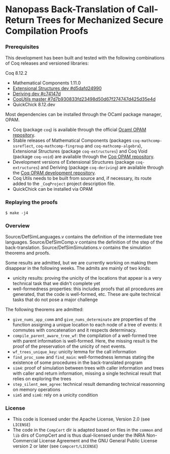 # Nanopass Back-Translation of Call-Return Trees for Mechanized Secure Compilation Proofs #

### Prerequisites ###

This development has been built and tested with the following combinations of Coq releases
and versioned libraries:

Coq 8.12.2
- Mathematical Components 1.11.0
- [Extensional Structures dev #d5dafd24990](https://github.com/arthuraa/extructures#d5dafd24990)
- [Deriving dev #c74147d](https://github.com/arthuraa/deriving#c74147d44c46223)
- [CoqUtils master #7d7b930833fd23498d50d67f274747d425d35e4d](https://github.com/arthuraa/coq-utils/commit/7d7b930833fd23498d50d67f274747d425d35e4d)
- QuickChick 8.12.dev

Most dependencies can be installed through the OCaml package manager, OPAM.

- Coq (package `coq`) is available through the official
  [Ocaml OPAM repository](http://opam.ocaml.org/).
- Stable releases of Mathematical Components (packages `coq-mathcomp-ssreflect`,
  `coq-mathcomp-fingroup` and `coq-mathcomp-algebra`), Extensional Structures
  (package `coq-extructures`) and Coq Void (package `coq-void`) are available
  through the
  [Coq OPAM repository](https://coq.inria.fr/opam/released/).
- Development versions of Extensional Structures (package `coq-extructures`) and
  Deriving (package `coq-deriving`) are available through the
  [Coq OPAM development repository](https://coq.inria.fr/opam/extra-dev/).
- Coq Utils needs to be built from source and, if necessary, its route added to
  the `_CoqProject` project description file.
- QuickChick can be installed via OPAM

### Replaying the proofs ###

    $ make -j4
    
### Overview ###

Source/DefSimLanguages.v   contains the definition of the intermediate tree languages.
Source/DefSimComp.v        contains the definition of the step of the back-translation.
Source/DefSimSimulations.v contains the simulation theorems and proofs.

Some results are admitted, but we are currently working on making them disappear
in the following weeks.
The admits are mainly of two kinds:
- unicity results: proving the unicity of the locations that appear is a very
  technical task that we didn't complete yet
- well-formedness properties: this includes proofs that all procedures
  are generated, that the code is well-formed, etc. These are quite
  technical tasks that do not pose a major challenge
  
The following theorems are admitted:
- `give_nums_app_comm` and `give_nums_determinate` are properties of the function assigning a unique location
  to each node of a tree of events: it commutes with concatenation and it respects determinacy.
- `compile_parent_aware_tree_wf`: the compilation of a well-formed tree with parent information is well-formed.
  Here, the missing result is the proof of the preservation of the unicity of next events.
- `wf_trees_unique_key`: unicity lemma for the call information
- `find_proc_some` and `find_main`: well-formedness lemmas stating the existence of some procedures in the back-translated
  program
- `sim4`: proof of simulation between trees with caller information and trees with caller and return information,
  missing a single technical result that relies on exploring the trees
- `step_silent_mem_agree`: technical result demanding technical reasonning on memory operations
- `sim5` and `sim6`: rely on a unicity condition
  
### License ###
- This code is licensed under the Apache License, Version 2.0 (see `LICENSE`)
- The code in the `CompCert` dir is adapted based on files in the
  `common` and `lib` dirs of CompCert and is thus dual-licensed under
  the INRIA Non-Commercial License Agreement and the GNU General
  Public License version 2 or later (see `Compcert/LICENSE`)
